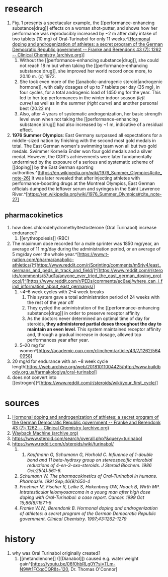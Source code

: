 # research
1. Fig. 1 presents a spectacular example, the [[performance-enhancing substance|drug]] effects on a woman shot-putter, and shows how her performance was reproducibly increased by ~2 m after daily intake of two tablets (10 mg) of Oral-Turinabol for only 11 weeks.^[[Hormonal doping and androgenization of athletes: a secret program of the German Democratic Republic government -- Franke and Berendonk 43 (7): 1262 -- Clinical Chemistry (archive.org)](https://web.archive.org/web/20110514103044/http://www.clinchem.org/cgi/content/full/43/7/1262)]
	1. Without the [[performance-enhancing substance|drug]], she could not reach 18 m but when taking the [[performance-enhancing substance|drug]], she improved her world record once more, to 20.10 m. (c) 1972.
	2. She took even more of the [[anabolic-androgenic steroid|androgenic hormone]], with daily dosages of up to 7 tablets per day (35 mg), in four cycles, for a total androgenic load of 1450 mg for the year. This led to her top performances in the winter indoor season _(left curve)_ as well as in the summer _(right curve)_ and another personal best (20.22 m)
	3. Also, after 4 years of systematic androgenization, her basic strength level even when not taking the [[performance-enhancing substance|drug]] had also increased by ~1 m, indicative of a residual effect.
4. **1976 Summer Olympics**: East Germany surpassed all expectations for a middle-sized nation by finishing with the second most gold medals in total. The East German women's swimming team won all but two gold medals. Swimmer Kornelia Ender won four gold medals and a silver medal. However, the GDR's achievements were later fundamentally undermined by the exposure of a serious and systematic scheme of [[doping]] by the East German sporting authorities.^[https://en.wikipedia.org/wiki/1976_Summer_Olympics#cite_note-26] It was later revealed that after injecting athletes with performance-boosting drugs at the Montreal Olympics, East German officials dumped the leftover serum and syringes in the Saint Lawrence River.^[https://en.wikipedia.org/wiki/1976_Summer_Olympics#cite_note-27]

## pharmacokinetics
1. how does chlorodehydromethyltestosterone (Oral Turinabol) increase endurance?
	1. [[erythropoiesis]] (RBC)
2. The maximum dose recorded for a male sprinter was 1850 mg/year, an average of 11 mg/day during the administration period, or an average of 5 mg/day over the whole year.^[https://www.t-nation.com/pharma/anabolic-athletics/]^[https://www.reddit.com/r/Sprinting/comments/m5rjv4/east_germans_and_peds_in_track_and_field/]^[https://www.reddit.com/r/steroids/comments/57ud1a/anyone_ever_tried_the_east_german_dosing_protocol/]^[https://www.reddit.com/r/PEDs/comments/ec6aej/where_can_i_find_information_about_east_germanys/]
	1. ~4–6 week cycles with 2–4 week breaks
		1. This system gave a total administration period of 24 weeks with the rest of the year off
		2. They cycled the administration of the [[performance-enhancing substance|drug]] in order to preserve receptor affinity
		3. As the doctors never determined an optimal time of day for steroids, **they administered partial doses throughout the day to maintain an even level**. This system maintained receptor affinity and, through a gradual increase in dosage, allowed top performances year after year.
	2. 5–20 mg for women^[https://academic.oup.com/clinchem/article/43/7/1262/5640958]
3. 20 mg/d for endurance with an ~8 week cycle length[https://web.archive.org/web/20181011004425/http://www.buildbody.org.ua/farmakologiya/oral-turinabol]
4. does not convert into [[estrogen]]^[https://www.reddit.com/r/steroids/wiki/your_first_cycle/]

# sources
1. [Hormonal doping and androgenization of athletes: a secret program of the German Democratic Republic government -- Franke and Berendonk 43 (7): 1262 -- Clinical Chemistry (archive.org)](https://web.archive.org/web/20110514103044/http://www.clinchem.org/cgi/content/full/43/7/1262)
2. [Wayback Machine (archive.org)](https://web.archive.org/web/20181011004425/http://www.buildbody.org.ua/farmakologiya/oral-turinabol)
3. https://www.steroid.com/search/overall.php?&query=turinabol
4. https://www.reddit.com/r/steroids/wiki/turinabol/
	1. 1. _Kaufmann G, Schumann G, Horhold C. Influence of 1-double bond and 11 beta-hydroxy group on stereospecific microbial reductions of 4-en-3-oxo-steroids. J Steroid Biochem. 1986 Oct;25(4):561-6._
	2. _Schumann W. The pharmacokinetics of Oral-Turinabol in humans. Pharmazie. 1991 Sep;46(9):650-4_
	3. _Froehner M, Fischer R, Leike S, Hakenberg OW, Noack B, Wirth MP. Intratesticular leiomyosarcoma in a young man after high dose doping with Oral-Turinabol: a case report. Cancer. 1999 Oct 15;86(8):1571-5_
	4. _Franke W.W., Berendonk B. Hormonal doping and androgenization of athletes: a secret program of the German Democratic Republic government. Clinical Chemistry. 1997;43:1262-1279_

# history
1. why was Oral Turinabol originally created?
	1. [[metandienone]] ([[Dianabol]]) caused e.g. water weight gain^[https://youtu.be/06f0hbRLg0Y?si=TLm-N9Wt1FCqcCQR&t=120, Dr. Thomas O'Connor]
